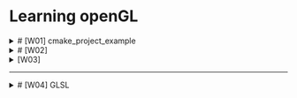 # Learning openGL

<details>
  <summary># [W01] cmake_project_example</summary>

- I learned how to set up OpenGL on an M1 MacBook.
- CMake will be used for configuring and building projects.
- I will create a `CMakeLists.txt` file and configure and build the project using the command palette in VSCode.
- OpenGL will be compiled with Xcode (Apple supports OpenGL up to version 4.1).

## What should I learn this week?
In this chapter, I will set up my OpenGL environment on an M1 Mac running macOS.

I will use VSCode to progress in coding for graphics programming.

## Setup
Some extensions are needed in VSCode.

1. C/C++ extension.
2. ~~C/C++ Intellisense~~: Deprecated. It was merged into the C/C++ extension.
3. CMake.
4. CMake Tools.

## Compilation
On macOS, OpenGL has been officially deprecated. So, I will use OpenGL 3.3 to study computer graphics.
(I heard OpenGL 4.6 was released, but Apple supports only up to 4.1.)

Additionally, I need **Xcode** to compile OpenGL code.

## CMake
It surprised me! At 42 Seoul, I had to manually type all the `Makefile` commands to compile the source code and generate the executable file.
With CMake, it automatically creates the build directory and `Makefile` with just one action.

### CMakeLists.txt
This is a recipe to create the build directory. We can set the following points:

- Define build targets (e.g., `add_executable`, `add_library`).
- Set compiler options and link options.
- Find external libraries (`find_package`).
- Set installation rules.

In this chapter, I created a `CMakeLists.txt` like the one below:

```cmake
# Set minimum version of CMake
cmake_minimum_required(VERSION 3.14)

# Set variable PROJECT_NAME as cmake_project_example and specify C++ version
set(PROJECT_NAME cmake_project_example)
set(CMAKE_CXX_STANDARD 17)

# Define the project. The project() command sets the project name and language version.
project(${PROJECT_NAME})

# Add executable file for ${PROJECT_NAME} using src/main.cpp
add_executable(${PROJECT_NAME} src/main.cpp)
```

### Configuration & Build
In this class, I use the command palette for "CMake: Configure" and "CMake: Build".

1. **Configuration**  
   In this step, the `CMakeLists.txt` is processed, creating the build system (like a `Makefile`), and setting up the environment for the compiler, platform, etc.

2. **Build**  
   The sources are compiled, and object files are linked. All requested targets (libraries, executables, etc.) are built.

In our source code, `main.cpp`, we print "Hello, World!" to stdout. When we execute the built executable, we can see "Hello, World!" printed in the console.


</details>

<details>
<summary> # [W02] </summary>

## Including External Library Using CMake

### Add GLFW Dependency
- OpenGL is just an API for graphics.
- It doesn't have features like creating a window, creating and connecting a surface, or connecting a keyboard and mouse to the window.

For these utilities, we need the **GLFW** library. It will be included using CMake, making it easy to connect to our project.

### In the CMake File to Add External Library Dependency

<details><summary> Dependency.cmake File </summary>

```cmake
# include below adds an external project.
# Here, include allows us to use the ExternalProject_Add feature.
include(ExternalProject)

# Set variables for the dependency.
set(DEP_INSTALL_DIR ${PROJECT_BINARY_DIR}/install)
set(DEP_INCLUDE_DIR ${DEP_INSTALL_DIR}/include)
set(DEP_LIB_DIR ${DEP_INSTALL_DIR}/lib)

# ExternalProject_Add function creates a connection between our project and an external git project. 
# The external project will be automatically handled by CMake, and we also configure the CMake options for the external project.

ExternalProject_Add(
    dep_glfw
    GIT_REPOSITORY "https://github.com/glfw/glfw.git"
    GIT_TAG "3.3.3"
    GIT_SHALLOW 1
    UPDATE_COMMAND ""
    PATCH_COMMAND ""
    TEST_COMMAND ""
    CMAKE_ARGS
        -DCMAKE_INSTALL_PREFIX=${DEP_INSTALL_DIR}
        -DGLFW_BUILD_EXAMPLES=OFF 
        -DGLFW_BUILD_TESTS=OFF
        -DGLFW_BUILD_DOCS=OFF # These options can be found in glfw's CMakeLists.txt. 
        # Using the -D flag, we modify the options.
)

# Setting DEP_@@@@ variables as ${DEP_@@@@} + ###.
# Adding the dependency list and library file list.
set(DEP_LIST ${DEP_LIST} dep_glfw)
set(DEP_LIBS ${DEP_LIBS} glfw3)
```

</details>

If you want to include external libraries, it is better to separate the CMake file into *CMakeLists.txt* and *Dependency.cmake*. This makes managing external and internal libraries easier.

The above code is typed in *dependency.cmake*.

If the code is separated into two files, you need to include the external dependency in your *CMakeLists.txt*.

```cmake
# In CMakeLists.txt, include dependency.cmake
include(Dependency.cmake)

# Set the directories containing headers and libraries.
# In order:
# - location of header files → sets the headers for the compiler.
# - location of library files → specifies the location where the linker can find the necessary library files.
# - sets the libraries → defines the libraries that the linker will reference during compilation.
target_include_directories(${PROJECT_NAME} PUBLIC ${DEP_INCLUDE_DIR})
target_link_directories(${PROJECT_NAME} PUBLIC ${DEP_LIB_DIR})
target_link_libraries(${PROJECT_NAME} PUBLIC ${DEP_LIBS})
```

In *CMakeLists.txt*, we can set the information about the window.

```cmake
# GLFW window setting information
set(WINDOW_NAME "Hello, OpenGL!")
set(WINDOW_WIDTH 960)
set(WINDOW_HEIGHT 540)

# It's the same as "#define WINDOW_NAME "HELLO OPENGL"
# It replaces with a define macro.
target_compile_definitions(${PROJECT_NAME} PUBLIC
    WINDOW_NAME="${WINDOW_NAME}"
    WINDOW_WIDTH=${WINDOW_WIDTH}
    WINDOW_HEIGHT=${WINDOW_HEIGHT}
)

# Dependency files (${DEP_LIST}) must be built before my project.
add_dependencies(${PROJECT_NAME} ${DEP_LIST})
```

As I mentioned, I use macOS. On macOS, you need to explicitly link the required frameworks.

In *dependency.cmake*:

```cmake
if (APPLE)
    find_library(COCOA_FRAMEWORK Cocoa)
    find_library(IOKIT_FRAMEWORK IOKit)
    find_library(COREFOUNDATION_FRAMEWORK CoreFoundation)

    target_link_libraries(${PROJECT_NAME} PUBLIC
        ${COCOA_FRAMEWORK}
        ${IOKIT_FRAMEWORK}
        ${COREFOUNDATION_FRAMEWORK}
        ${OPENGL_FRAMEWORK}
    )
endif()
```

1. **Cocoa**:
   - A framework for constructing user interfaces.

2. **IOKit**:
   - A framework for handling hardware-related tasks, such as interacting with external devices and monitoring hardware status (displays, keyboards, mice, etc.).

3. **CoreFoundation**:
   - A framework for low-level data structures and utilities.
   - Provides tools like basic data types, strings, dates, and collections (arrays, dictionaries, etc.).
   - Helps interact between other macOS frameworks by providing various data types and algorithms.


## Adding Glad Dependency

You include it in the same way as GLFW, but you need to include the Glad header before GLFW. This is because GLFW relies on Glad for loading OpenGL function pointers.

## Booting the Window

1. **glfwInit()**
   - Initializes the GLFW library.
   - This is the first step in using GLFW.

2. **glfwWindowHint()**
   - This function provides information about the window settings.
   - It configures the window by using the hints we pass, such as the OpenGL version, profile, forward compatibility, etc.

3. **glfwCreateWindow()**
   - Creates the window we want with parameters like width, height, and window title.

4. **glfwMakeContextCurrent()**
   - Sets the specified window as the current context.

5. **gladLoadGLLoader()**
   - Loads the OpenGL functions for the current context using the given process address loader function.
   - After this call, OpenGL functions can be used.

6. **glfwWindowShouldClose()**
   - Returns a boolean indicating whether the window should close.

7. **glfwPollEvents()**
   - Checks for events such as keyboard or mouse input.

8. **glfwTerminate()**
   - Cleans up and terminates the GLFW library.

In this flow, we can add functions for graphics:
- **glClearColor()** and **glClear()**: Set the background color and clear the window with that color.
- **glfwSwapBuffers()**: Swaps the window's buffers to display the rendered image smoothly.

- **glfwSetFramebufferSizeCallback()** and **glfwSetKeyCallback()**: Set callback functions for window resize or key press events.

![Callback Function Working](./attachedFiles/image.png)

- **glViewport(0, 0, width, height)**
   - Sets the viewport, which determines the area of the window where rendering happens.
   - The first two parameters (0, 0) refer to the lower-left corner of the window, and the other two specify the width and height of the viewport.

   If the window size changes, you must call `glViewport()` again to reset the viewport size.


then, we can get this window.
![Hello openGL window](/attachedFiles/hello_openGL.png)

</details>

<details><summary> [W03] </summary>

# Graphics Pipeline

- **Application**: The application provides the vertex locations and colors that we want to draw. In 3D graphics, we generally draw pictures using triangles. In this stage, OpenGL functions are called to handle drawing. After this step, the GPU will be used.

- **Geometry**: This stage processes vertex data and defines vertex positions. It determines how the triangle's location is perceived from a certain camera angle by transforming the geometry according to the camera's viewpoint.

- **Rasterization**: Converts transformed vertices into fragments (potential pixels), turning geometric information into pixels.

- **Pixel Processing**: Processes individual pixels and defines their color, often based on lighting, textures, or other effects.

## Programmable Shader

GLSL (OpenGL Shading Language) is used for GPU programming and is available from the OpenGL 3.3 core profile onward. We need to write the shader code directly.

- **Vertex Shader**: Calculates information for each vertex, such as position, normals, and other per-vertex attributes.
- **Fragment Shader**: Calculates information for each pixel, mainly determining its final color.

## OpenGL Shader

We write the code for vertex and fragment shaders and then build the program. Additionally, there is a way to build shaders before loading using SPIR-V (not covered in this class).

## Shader Code Loading

- Read the shader code from a file.
- Create a shader object and assign the shader code to it.
- Compile the shader.
- If compilation fails, report the error.

## In `src/common.h`

This header file contains commonly used functions.

### `std::optional<>`

```cpp
std::optional<std::string> LoadTextFile(const std::string &filename);
```

`std::optional<>` is a feature introduced in C++17. It provides a way to handle variables that might not have a value. You can check whether the variable has a value using the `has_value()` function.

## Shader Class Design

There is an OpenGL shader object. When an instance is created, it takes a filename for loading. If instance creation fails, we need to free the memory. This is managed using C++11 smart pointers.

### Smart Pointers

Smart pointers manage memory automatically (RAII). Explicit deletion is not needed.

- **`std::unique_ptr<>`**: Manages a memory block exclusively. When the object goes out of scope, it is automatically deleted by the destructor. There is only one owner of the memory, and ownership cannot be copied. Use move semantics to transfer ownership.

- **`std::shared_ptr<>`**: Shares ownership of the memory among multiple pointers. The memory is deleted when the last `shared_ptr` owning it is destroyed.

- **`std::weak_ptr<>`**: Provides access to an object managed by a `shared_ptr` without increasing its reference count, preventing cyclic references.

1. The constructor is private to prevent direct instantiation. Only `CreateFromFile()` can create an instance. Use `CreateFromFile` to create a shader object.

2. No `set()` function is provided. Shader data is managed within the shader object and is protected.

```cpp
ShaderUPtr Shader::CreateFromFile(const std::string& filename, GLenum shaderType)
{
    auto shader = ShaderUPtr(new Shader());
    if (!shader->LoadFile(filename, shaderType))
        return nullptr;
    return std::move(shader);
}
```

In the above code, we allocate memory for the shader using a smart pointer (`ShaderUPtr`, which is likely a type alias for `std::unique_ptr<Shader>`). Then, we load the shader file. If loading fails, we return `nullptr`, and the allocated memory is automatically cleaned up when the `unique_ptr` goes out of scope. Otherwise, we return the shader by using `std::move` to transfer ownership.

```cpp
bool Shader::LoadFile(const std::string &filename, GLenum shaderType)
{
    auto result = LoadTextFile(filename);
    if (!result.has_value()) // Checks if the optional has a value.
        return false;

    auto &code = result.value();
    const char *codePtr = code.c_str();
    int32_t codeLength = static_cast<int32_t>(code.length());

    // Create and compile shader
    m_shader = glCreateShader(shaderType);
    glShaderSource(m_shader, 1, &codePtr, &codeLength);
    glCompileShader(m_shader);

    // Check for compile errors
    int success = 0;
    glGetShaderiv(m_shader, GL_COMPILE_STATUS, &success);
    if (!success)
    {
        char infoLog[1024];
        glGetShaderInfoLog(m_shader, 1024, nullptr, infoLog);
        SPDLOG_ERROR("Failed to compile shader: \"{}\"", filename);
        SPDLOG_ERROR("Reason: {}", infoLog);
        return false;
    }
    return true;
}
```

`Shader::LoadFile` is used to load the shader file. If loading the shader file using the `LoadTextFile` function fails, it returns `false`.

After `LoadTextFile` is used, the shader source code is provided to OpenGL functions.

We then compile the shader code written in GLSL for use in our program. If the compilation is successful, it returns `true`. Otherwise, it returns an error log and `false`.

In this function, we create a shader object and provide it with the shader source code.

- **`glCreateShader`**: Creates an OpenGL shader object and returns an integer ID for the shader.
- **`glShaderSource`**: Sets the GLSL source code in the OpenGL shader object.
- **`glCompileShader`**: Compiles the shader source code.
- **`glGetShaderiv`**: Retrieves information about the shader, such as its compile status.
- **`glGetShaderInfoLog`**: Retrieves the compilation error log for the shader.
- **`glDeleteShader`**: Deletes the shader object.

---

## Program Class Design

- We will make a pipeline program connected with a vertex shader and a fragment shader for rendering.
- Enter the two shader files into the program and link them.
- If linking succeeds, create an OpenGL program object; otherwise, free the memory.

In OpenGL, a **program object** is like a container to manage multiple shader files. Shader files should be linked to the program. Then we can operate just one program that controls many shaders. The GPU can execute this program using the `glUseProgram` function.

### OpenGL Program Functions

1. **`glCreateProgram()`**  
   - Creates a new program object and returns the program ID (an integer value).
   - Example: `GLuint programID = glCreateProgram();`

2. **`glAttachShader(GLuint program, GLuint shader)`**  
   - Attaches the shader to a certain program. The program must have shaders attached before linking. In this case, 'attach' means pointing to the shader object's address so that the program can access it. At this moment, it doesn't know whether the shader has been compiled correctly.
   - Example: `glAttachShader(programID, vertexShaderID);`

3. **`glLinkProgram(GLuint program)`**  
   - Links the attached shaders to create the final executable shader program. If the shaders are compiled and linked correctly, this function succeeds.
   - It checks whether the attached shaders have any problems compiling or interacting with other shaders.
   - If this function succeeds, the GPU can perform rendering.
   - Example: `glLinkProgram(programID);`

4. **`glUseProgram(GLuint program)`**  
   - Uses this program for the current OpenGL context. By using this program, rendering will be done according to the shaders linked within.
   - Example: `glUseProgram(programID);`

5. **`glGetProgramiv(GLuint program, GLenum pname, GLint *params)`**  
   - Gets the program information and status, e.g., linking status.
   - Example: `glGetProgramiv(programID, GL_LINK_STATUS, &status);`

6. **`glGetProgramInfoLog(GLuint program, GLsizei maxLength, GLsizei *length, GLchar *infoLog)`**  
   - Retrieves the program information log (compilation or linking errors, warnings).
   - Example: `glGetProgramInfoLog(programID, 512, NULL, infoLog);`

7. **`glDetachShader(GLuint program, GLuint shader)`**  
   - Detaches the shader from the program. The shader and program are not deleted—just detached from each other.
   - Example: `glDetachShader(programID, vertexShaderID);`

8. **`glDeleteProgram(GLuint program)`**  
   - Deletes the program object to free the memory.
   - Example: `glDeleteProgram(programID);`

9. **`glValidateProgram(GLuint program)`**  
   - Checks whether the program is valid in the current context. This function is useful for finding errors or debugging.
   - Example: `glValidateProgram(programID);`

10. **`glIsProgram(GLuint program)`**  
    - Checks whether the program is a valid object.
    - Example: `if (glIsProgram(programID)) { /* Program is valid */ }`

Shader instances can be used by another program instance. So, they are designed using `ShaderPtr` formed of `shared_ptr`. A `unique_ptr` has only one owner, but a `shared_ptr` can have multiple owners.

If the pointer variable's data type is `shared_ptr`, a `unique_ptr` can be moved into a `shared_ptr` to share ownership.

## Refactoring by Context Class

**Refactoring** means improving the code to make it easier to understand and to have a clear structure.

Make it a habit to write code that works correctly first, then refactor to improve its structure. If the code gets bigger, it might be hard to reuse the code without proper structuring.

### Context Class Design

- Initialize GLFW / OpenGL Context / GLAD.
- Create objects to draw a picture (shader, program).
- Render.
- Free OpenGL objects to release memory.
- Terminate GLFW / program.

**Goals of the context class**: Manage the OpenGL objects and rendering code.

### VAO, VBO, EBO

- **Vertex Array Object (VAO)**: Like a container for VBO and EBO buffer statuses and attribute configurations.
- **Vertex Buffer Object (VBO)**: A buffer containing vertex information like position, color, etc., which is delivered to the GPU.
- **Element Buffer Object (EBO)**: A buffer delivering information about vertex indices.

1. Create VAO -> Bind it.
2. Create VBO / EBO -> Bind them -> Use `glBufferData` to deliver data to the GPU.
3. Let the GPU know about the delivered buffers. The `glVertexAttribPointer` function gives the GPU information about the buffer, and `glEnableVertexAttribArray` enables rendering with the delivered attributes.

After use, unbind the VAO to allow for rendering with other VAOs.

```cpp
GLuint vao;
glGenVertexArrays(1, &vao);
glBindVertexArray(vao);

// Set up VBO
GLuint vbo;
glGenBuffers(1, &vbo);
glBindBuffer(GL_ARRAY_BUFFER, vbo);
glBufferData(GL_ARRAY_BUFFER, size, data, GL_STATIC_DRAW);

// Set up EBO
GLuint ebo;
glGenBuffers(1, &ebo);
glBindBuffer(GL_ELEMENT_ARRAY_BUFFER, ebo);
glBufferData(GL_ELEMENT_ARRAY_BUFFER, size, data, GL_STATIC_DRAW);

// Set up vertex attributes
glVertexAttribPointer(0, 3, GL_FLOAT, GL_FALSE, stride, (void*)offset);
glEnableVertexAttribArray(0);

// Unbind VAO (optional, for good practice)
glBindVertexArray(0);
```

![intensive red dot](./attachedFiles/reddot.png)

## Vertex Input

Several kinds of information are needed for vertices: data transferring from CPU to GPU, vertex coordinates, etc.

1. **Prepare the vertex data**: In the lecture, this includes vertices and indices arrays.

2. **Vertex Buffer Object (VBO)**:
   - The `glGenBuffers` function creates a VBO. A VBO is a buffer object that can contain vertex data. Various pieces of information about vertices can be stored in a VBO. This data is stored in memory that the GPU can access (position, normal, tangent, color, texture coordinates, etc.).
   - This function allocates usable GPU memory and returns an integer value referring to the buffer ID. If you want to use this buffer in the current context, bind the buffer to the context using `glBindBuffer`.

3. **Storing the data into the Vertex Buffer Object**:
   - Vertex data in CPU memory should be delivered to the GPU (using the `glBufferData` function).

4. **Vertex Array Object (VAO) - Descriptor Object**:
   - The VAO stores the vertex data structure, like each vertex's byte size, how many bytes between vertices (stride), data type, etc. It holds the information about the buffer.
   - Then, enable the attributes for rendering by using `glVertexAttribPointer` and `glEnableVertexAttribArray`.
   - Images are drawn using the Program, VBO, and VAO.

![yellow_triangle](./attachedFiles/yt.png)

If you want to draw a square, let's draw two triangles. Using a VBO alone will require storing 6 vertices, but this is inefficient because we only need 4 unique vertices.

By using an EBO, we can provide information on how the vertices will be used and reused, reducing redundancy.

The vertex indices in the EBO will be used to draw in order, allowing us to reuse vertices.

![yellow_square](./attachedFiles/ys.png)

The rendering will draw the picture using the context bound with VAO, VBO, and EBO.

The `glDrawElements(GL_TRIANGLES, 6, GL_UNSIGNED_INT, 0)` function will draw the basic vertex shapes.

- **Primitive Type**: Specifies the type of primitives to render (e.g., `GL_TRIANGLES`).
- **Count**: The number of elements to render, which is the number of indices in the EBO.
- **Type**: Specifies the type of the values in the EBO (e.g., `GL_UNSIGNED_INT`).
- **Indices**: Specifies an offset in a buffer or a pointer to the indices (here, 0 since we're starting from the beginning).

## Buffer Class Design

VBO and EBO share the OpenGL functions (`glGenBuffers`, `glBindBuffer`, `glBufferData`, etc.). Therefore, we can create a class to manage buffers more efficiently.

## `VertexLayout` Class

The VAO manages the vertex buffer information. We can encapsulate this functionality in a `VertexLayout` class to handle VAO configurations and attribute setups.

</details>

---

<details><summary> # [W04] GLSL </summary>

## GLSL (OpenGL Shading Language)

A shader is a small program that runs on the GPU to perform rendering calculations. Rendering operations are executed in parallel across vertices and pixels.

GLSL is the shader language used in OpenGL for coding shaders.

Other shader languages include:

- **HLSL** (High-Level Shading Language) used in DirectX
- **Metal** used in Apple's Metal API
- **Cg** (C for Graphics) by NVIDIA, used in Unity3D

## Basic GLSL Structure

```glsl
#version version_number // Predefined macro

in type in_variable_name;

out type out_variable_name;

uniform type uniform_name;

void main() {
    // Process input(s) and perform graphics operations...
    // Output processed data to output variable
    out_variable_name = processed_data;
}
```

**Type Qualifiers**:

- **`in`**: Input to the shader program.
- **`out`**: Output from the shader program.
- **`uniform`**: Global variables that remain constant for all processed vertices or fragments during a single rendering call.

Shader code also has the `main()` function as an entry point. The shader's output should be stored in an `out` variable.

## GLSL Data Types

- **Basic Types**: `int`, `float`, `double`, `uint`, `bool`
- **Vector Types**:
  - `vecX` (float vectors), `bvecX` (bool vectors), `ivecX` (int vectors), `uvecX` (uint vectors), `dvecX` (double vectors)
  - `X` can be 2, 3, or 4, indicating the number of components.
- **Matrix Types**:
  - `matX`, `bmatX`, `imatX`, `umatX`, `dmatX`
  - `X` can be 2, 3, or 4, representing the dimensions of the square matrix.

### Vectors

- **Accessing Vector Elements**:
  - Use `.x`, `.y`, `.z`, `.w` to access each component.
  - Swizzling allows you to reorder or replicate components (e.g., `vec4 v; vec3 v_xyz = v.xyz;`).
  - Swizzling can also be done using `.rgba` for colors or `.stpq` for texture coordinates.

**Examples of Swizzling**:

```glsl
vec2 someVec;
vec4 differentVec = someVec.xyxx;
vec3 anotherVec = differentVec.zyx;
vec4 otherVec = someVec.xxxx + anotherVec.yxzy;
```

**Initializing Vectors**:

```glsl
vec2 vect = vec2(0.5, 0.7); // vec2 constructor
vec4 result = vec4(vect, 0.0, 0.0); // Using another vector to initialize
vec4 otherResult = vec4(result.xyz, 1.0); // Vector swizzling + another component
```

When using other vectors in vector initialization, the basic data types should be the same.

## `in` / `out`

Shaders use `in` and `out` qualifiers to define inputs and outputs.

Every shader should declare the correct `in`/`out` variables to interface with other shader stages.

### Vertex Shader

- Inputs are the vertex attributes provided by the application.
- You can set the attribute index using the following syntax:

  ```glsl
  layout(location = n) in type variable_name;
  ```

- **Important**: The vertex shader must set the output position `gl_Position`. If not, the vertex shader will not compile.

- **Rasterization**: The output of the vertex shader is used to interpolate primitives and calculate data for each pixel.
  
### Fragment Shader

- The interpolated data from the rasterization stage is provided as inputs to the fragment shader.

- For example, if the vertex shader outputs:

  ```glsl
  out vec4 vertexColor;
  ```

  Then the fragment shader should have:

  ```glsl
  in vec4 vertexColor;
  ```

  This linkage is important for passing data between shader stages.

**Uniforms**: Global variables that can be accessed by all shader stages. They hold constant values during the rendering of a primitive and are shared among all shader invocations.

To set the value of a uniform variable:

1. Get the uniform location using `glGetUniformLocation`.
2. Bind the program using `glUseProgram`.
3. Set the uniform value using `glUniform*` functions.

## Vertex Attributes

There is a lot of vertex information:

- Position
- Normal
- Tangent
- Color
- Texture Coordinates
- etc.

Each of them is a vertex attribute.

At this point, we are creating a color attribute for each vertex to pass color data from the vertex shader to the fragment shader.

---

</details>
